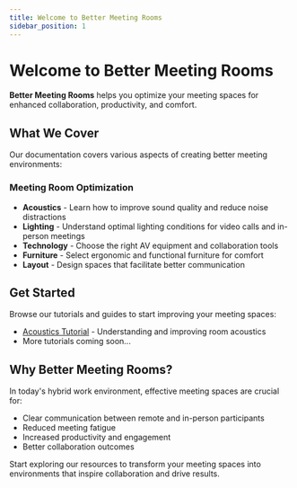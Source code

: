 ```yaml
---
title: Welcome to Better Meeting Rooms
sidebar_position: 1
---
```


# Welcome to Better Meeting Rooms

**Better Meeting Rooms** helps you optimize your meeting spaces for enhanced collaboration, productivity, and comfort.

## What We Cover

Our documentation covers various aspects of creating better meeting environments:

### Meeting Room Optimization

- **Acoustics** - Learn how to improve sound quality and reduce noise distractions
- **Lighting** - Understand optimal lighting conditions for video calls and in-person meetings
- **Technology** - Choose the right AV equipment and collaboration tools
- **Furniture** - Select ergonomic and functional furniture for comfort
- **Layout** - Design spaces that facilitate better communication

## Get Started

Browse our tutorials and guides to start improving your meeting spaces:

- [Acoustics Tutorial](Tutorials/bmr-acoustics-guide.md) - Understanding and improving room acoustics
- More tutorials coming soon...

## Why Better Meeting Rooms?

In today's hybrid work environment, effective meeting spaces are crucial for:

- Clear communication between remote and in-person participants
- Reduced meeting fatigue
- Increased productivity and engagement
- Better collaboration outcomes

Start exploring our resources to transform your meeting spaces into environments that inspire collaboration and drive results.

